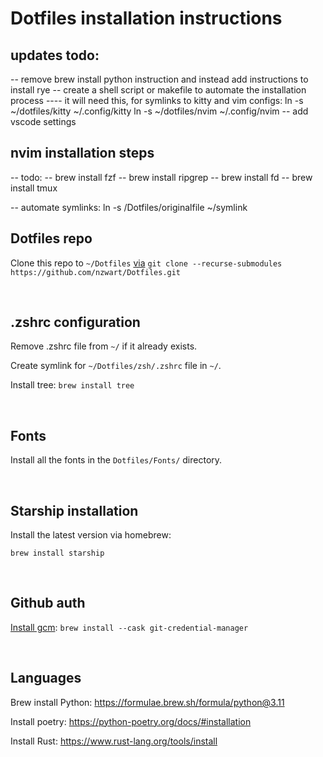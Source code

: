 # Dotfiles installation instructions

## updates todo:

-- remove brew install python instruction and instead add instructions to install rye
-- create a shell script or makefile to automate the installation process
---- it will need this, for symlinks to kitty and vim configs: ln -s ~/dotfiles/kitty ~/.config/kitty
ln -s ~/dotfiles/nvim ~/.config/nvim
-- add vscode settings

## nvim installation steps
-- todo:
-- brew install fzf
-- brew install ripgrep
-- brew install fd 
-- brew install tmux

-- automate symlinks: ln -s /Dotfiles/originalfile ~/symlink

## Dotfiles repo

Clone this repo to `~/Dotfiles` [via](<[url](https://git-scm.com/book/en/v2/Git-Tools-Submodules)>)
`git clone --recurse-submodules https://github.com/nzwart/Dotfiles.git`

&ensp;

## .zshrc configuration

Remove .zshrc file from `~/` if it already exists.

Create symlink for `~/Dotfiles/zsh/.zshrc` file in `~/`.

Install tree: `brew install tree`

&ensp;

## Fonts

Install all the fonts in the `Dotfiles/Fonts/` directory.

&ensp;

## Starship installation

Install the latest version via homebrew:

`brew install starship`

&ensp;

## Github auth

[Install gcm](https://github.com/git-ecosystem/git-credential-manager/blob/release/docs/install.md):
`brew install --cask git-credential-manager`

&ensp;

## Languages

Brew install Python: https://formulae.brew.sh/formula/python@3.11

Install poetry: https://python-poetry.org/docs/#installation

Install Rust: https://www.rust-lang.org/tools/install
